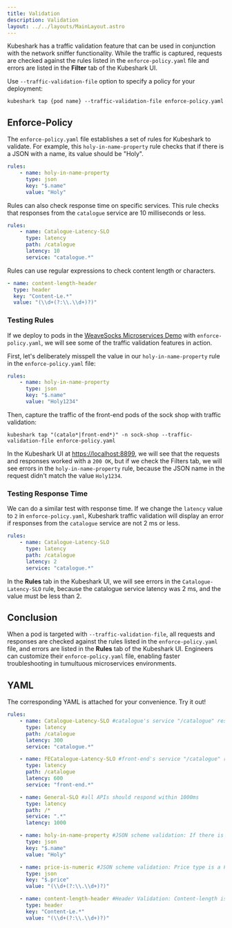 ```yaml
---
title: Validation
description: Validation
layout: ../../layouts/MainLayout.astro
---
```


Kubeshark has a traffic validation feature that can be used in conjunction with the network sniffer functionality.
While the traffic is captured, requests are checked against the rules listed in the `enforce-policy.yaml`
file and errors are listed in the **Filter** tab of the Kubeshark UI.

Use `--traffic-validation-file` option to specify a policy for your deployment:


```shell
kubeshark tap {pod name} --traffic-validation-file enforce-policy.yaml
```

## Enforce-Policy

The `enforce-policy.yaml` file establishes a set of rules for Kubeshark to validate.
For example, this `holy-in-name-property` rule checks that if there is a JSON with a name, its value should be "Holy".


```yaml
rules:
    - name: holy-in-name-property
      type: json
      key: "$.name"
      value: "Holy"
```

Rules can also check response time on specific services. This rule checks that responses from the `catalogue`
service are 10 milliseconds or less.

```yaml
rules:
    - name: Catalogue-Latency-SLO
      type: latency
      path: /catalogue
      latency: 10
      service: "catalogue.*"
```

Rules can use regular expressions to check content length or characters.

```yaml
- name: content-length-header
  type: header
  key: "Content-Le.*"
  value: "(\\d+(?:\\.\\d+)?)"
```

### Testing Rules

If we deploy to pods in the [WeaveSocks Microservices Demo](https://microservices-demo.github.io/) with `enforce-policy.yaml`,
we will see some of the traffic validation features in action.

First, let's deliberately misspell the value in our `holy-in-name-property` rule in the `enforce-policy.yaml` file:

```yaml
rules:
    - name: holy-in-name-property
      type: json
      key: "$.name"
      value: "Holy1234"
```

Then, capture the traffic of the front-end pods of the sock shop with traffic validation:

```shell
kubeshark tap "(catalo*|front-end*)" -n sock-shop --traffic-validation-file enforce-policy.yaml
```

In the Kubeshark UI at [https://localhost:8899](https://localhost:8899),
we will see that the requests and responses worked with a `200 OK`,
but if we check the Filters tab, we will see errors in the `holy-in-name-property` rule,
because the JSON name in the request didn't match the value `Holy1234`.

### Testing Response Time

We can do a similar test with response time. If we change the `latency` value to `2` in `enforce-policy.yaml`,
Kubeshark traffic validation will display an error if responses from the `catalogue` service are not 2 ms or less.

```yaml
rules:
    - name: Catalogue-Latency-SLO
      type: latency
      path: /catalogue
      latency: 2
      service: "catalogue.*"
```

In the **Rules** tab in the Kubeshark UI, we will see errors in the `Catalogue-Latency-SLO` rule,
because the catalogue service latency was 2 ms, and the value must be less than 2.

## Conclusion

When a pod is targeted with `--traffic-validation-file`, all requests and
responses are checked against the rules listed in the `enforce-policy.yaml` file,
and errors are listed in the **Rules** tab of the Kubeshark UI.
Engineers can customize their `enforce-policy.yaml` file,
enabling faster troubleshooting in tumultuous microservices environments.

## YAML

The corresponding YAML is attached for your convenience. Try it out!

```yaml
rules:
    - name: Catalogue-Latency-SLO #catalogue's service "/catalogue" response time < 300
      type: latency
      path: /catalogue
      latency: 300
      service: "catalogue.*"

    - name: FECatalogue-Latency-SLO #front-end's service "/catalogue" response time < 600m
      type: latency
      path: /catalogue
      latency: 600
      service: "front-end.*"

    - name: General-SLO #all APIs should respond within 1000ms
      type: latency
      path: /*
      service: ".*"
      latency: 1000

    - name: holy-in-name-property #JSON scheme validation: If there is a Name it should be Holy
      type: json
      key: "$.name"
      value: "Holy"

    - name: price-is-numeric #JSON scheme validation: Price type is a Float
      type: json
      key: "$.price"
      value: "(\\d+(?:\\.\\d+)?)"

    - name: content-length-header #Header Validation: Content-length is valid
      type: header
      key: "Content-Le.*"
      value: "(\\d+(?:\\.\\d+)?)"
```
